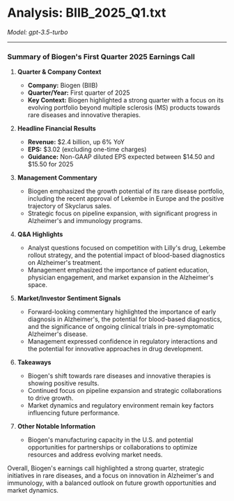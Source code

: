 # Analysis: BIIB_2025_Q1.txt

*Model: gpt-3.5-turbo*

---

### Summary of Biogen's First Quarter 2025 Earnings Call

1. **Quarter & Company Context**
   - **Company:** Biogen (BIIB)
   - **Quarter/Year:** First quarter of 2025
   - **Key Context:** Biogen highlighted a strong quarter with a focus on its evolving portfolio beyond multiple sclerosis (MS) products towards rare diseases and innovative therapies.

2. **Headline Financial Results**
   - **Revenue:** $2.4 billion, up 6% YoY
   - **EPS:** $3.02 (excluding one-time charges)
   - **Guidance:** Non-GAAP diluted EPS expected between $14.50 and $15.50 for 2025

3. **Management Commentary**
   - Biogen emphasized the growth potential of its rare disease portfolio, including the recent approval of Lekembe in Europe and the positive trajectory of Skyclarus sales.
   - Strategic focus on pipeline expansion, with significant progress in Alzheimer's and immunology programs.

4. **Q&A Highlights**
   - Analyst questions focused on competition with Lilly's drug, Lekembe rollout strategy, and the potential impact of blood-based diagnostics on Alzheimer's treatment.
   - Management emphasized the importance of patient education, physician engagement, and market expansion in the Alzheimer's space.

5. **Market/Investor Sentiment Signals**
   - Forward-looking commentary highlighted the importance of early diagnosis in Alzheimer's, the potential for blood-based diagnostics, and the significance of ongoing clinical trials in pre-symptomatic Alzheimer's disease.
   - Management expressed confidence in regulatory interactions and the potential for innovative approaches in drug development.

6. **Takeaways**
   - Biogen's shift towards rare diseases and innovative therapies is showing positive results.
   - Continued focus on pipeline expansion and strategic collaborations to drive growth.
   - Market dynamics and regulatory environment remain key factors influencing future performance.

7. **Other Notable Information**
   - Biogen's manufacturing capacity in the U.S. and potential opportunities for partnerships or collaborations to optimize resources and address evolving market needs.

Overall, Biogen's earnings call highlighted a strong quarter, strategic initiatives in rare diseases, and a focus on innovation in Alzheimer's and immunology, with a balanced outlook on future growth opportunities and market dynamics.